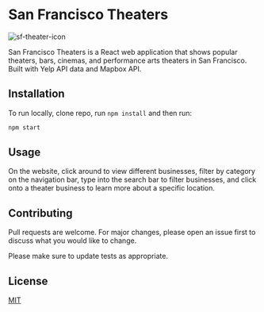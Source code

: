 # San Francisco Theaters

![sf-theater-icon](https://user-images.githubusercontent.com/61481150/156074264-9b87352c-561b-4e0b-82de-6ba6d5277b72.png)

San Francisco Theaters is a React web application that shows popular theaters, bars, cinemas, and performance arts theaters in San Francisco. Built with Yelp API data and Mapbox API.

## Installation

To run locally, clone repo, run `npm install` and then run:

```bash
npm start
```

## Usage
On the website, click around to view different businesses, filter by category on the navigation bar, type into the search bar to filter businesses, and click onto a theater business to learn more about a specific location.

## Contributing
Pull requests are welcome. For major changes, please open an issue first to discuss what you would like to change.

Please make sure to update tests as appropriate.

## License
[MIT](https://choosealicense.com/licenses/mit/)
